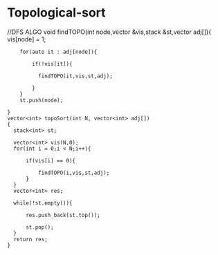 # Topological-sort

//DFS ALGO
void findTOPO(int node,vector<int> &vis,stack<int> &st,vector<int> adj[]){
	    vis[node] = 1;

	    for(auto it : adj[node]){

	        if(!vis[it]){

	          findTOPO(it,vis,st,adj);

	        }
	    }
	    st.push(node);

	}
	vector<int> topoSort(int N, vector<int> adj[]) 
	{
	  stack<int> st;

	  vector<int> vis(N,0);
	  for(int i = 0;i < N;i++){

	      if(vis[i] == 0){

	          findTOPO(i,vis,st,adj);
	      }
	  }
	  vector<int> res;

	  while(!st.empty()){ 

	      res.push_back(st.top());

	      st.pop();
	  }
	  return res;
	}
